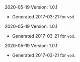 2020-05-19 Version: 1.0.1
- Generated 2017-03-21 for `vod`.

2020-05-19 Version: 1.0.1
- Generated 2017-03-21 for `vod`.

2020-05-19 Version: 1.0.1
- Generated 2017-03-21 for `vod`.


